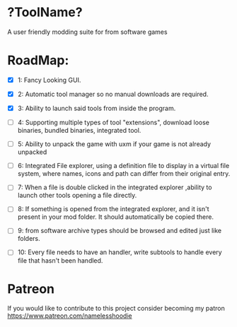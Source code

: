 # ?ToolName?
 A user friendly modding suite for from software games

# RoadMap:
- [x] 1: Fancy Looking GUI.

- [x] 2: Automatic tool manager so no manual downloads are required.

- [x] 3: Ability to launch said tools from inside the program.

- [ ] 4: Supporting multiple types of tool "extensions", download loose binaries, bundled binaries, integrated tool.

- [ ] 5: Ability to unpack the game with uxm if your game is not already unpacked

- [ ] 6: Integrated File explorer, using a definition file to display in a virtual file system, where names, icons and path can differ from their original entry.

- [ ] 7:  When a file is double clicked in the integrated explorer ,ability to launch other tools opening a file directly.

- [ ] 8: If something is opened from the integrated explorer, and it isn't present in your mod folder. It should automatically be copied there.

- [ ] 9: from software archive types should be browsed and edited just like folders.

- [ ] 10: Every file needs to have an handler, write subtools to handle every file that hasn't been handled.

# Patreon
If you would like to contribute to this project consider becoming my patron
https://www.patreon.com/namelesshoodie
